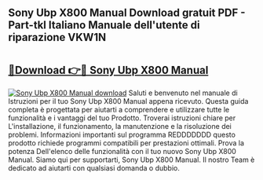 ## Sony Ubp X800 Manual Download gratuit PDF - Part-tkl Italiano Manuale dell'utente di riparazione VKW1N

# <h2><a href="http://dfdktsf.blite.top/?on=Sony+Ubp+X800+Manual">🔗Download 👉🔴 Sony Ubp X800 Manual</a></h2>

[![Sony Ubp X800 Manual download](https://i.imgur.com/lujVjoI.png)](http://dfdktsf.blite.top/?on=Sony+Ubp+X800+Manual)
Saluti e benvenuto nel manuale di Istruzioni per il tuo Sony Ubp X800 Manual appena ricevuto. Questa guida completa è progettata per aiutarti a comprendere e utilizzare tutte le funzionalità e i vantaggi del tuo Prodotto. Troverai istruzioni chiare per L'installazione, il funzionamento, la manutenzione e la risoluzione dei problemi. Informazioni importanti sul programma REDDDDDDD questo prodotto richiede programmi compatibili per prestazioni ottimali. Prova la potenza Dell'elenco delle funzionalità con il tuo nuovo Sony Ubp X800 Manual. Siamo qui per supportarti, Sony Ubp X800 Manual. Il nostro Team è dedicato ad aiutarti con qualsiasi domanda o dubbio.
